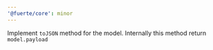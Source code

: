 ```yaml
---
'@fuerte/core': minor
---
```


Implement `toJSON` method for the model.
Internally this method return `model.payload`

